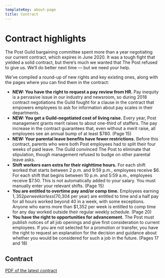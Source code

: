 ```yaml
---
templateKey: about-page
title: Contract
---
```


# Contract highlights

The Post Guild bargaining committee spent more than a year negotiating our current contract, which expires in June 2020. It was a tough fight that yielded a solid contract, but there’s much we wanted that The Post refused to give us. We’ll do better next time — but we need your help.

We’ve compiled a round-up of new rights and key existing ones, along with the pages where you can find them in the contract:

- **NEW: You have the right to request a pay review from HR.** Pay inequity is a pervasive issue in our industry and newsroom, so during 2018 contract negotiations the Guild fought for a clause in the contract that empowers employees to ask for information about pay scales in their departments.
- **NEW: You get a Guild-negotiated cost of living raise.** Every year, Post management grants merit raises to about one-third of staffers. The pay increase in the contract guarantees that, even without a merit raise, all employees see an annual bump of at least \$780. (Page 15)
- **NEW: Your parental leave benefits have fewer restrictions.** Before this contract, parents who were both Post employees had to split their four weeks of paid leave. The Guild convinced The Post to eliminate that stipulation, though management refused to budge on other parental leave asks.
- **Shift workers earn extra for their nighttime hours.** For each shift worked that starts between 2 p.m. and 9:59 p.m., employees receive $6. For each shift that begins between 10 p.m. and 5:59 a.m., employees receive $7.50. This is not automatically added to your salary. You must manually enter your relevant shifts. (Page 15)
- **You are entitled to overtime pay and/or comp time.** Employees earning $1,352 per week or less ($70,304 per year) are entitled to time and a half pay for all hours worked beyond 40 in a week, with some exceptions. Anyone who earns more than \$1,352 per week is entitled to comp time for any day worked outside their regular weekly schedule. (Page 20)
- **You have the right to opportunities for advancement.** The Post must publish notices of all job openings and give first consideration to current employees. If you are not selected for a promotion or transfer, you have the right to request an explanation for the decision and guidance about whether you would be considered for such a job in the future. (Pages 17 and 18)

## Contract

[PDF of the latest contract](http://www.wbng.org/wp-content/uploads/2016/10/7-13-18-to-7-12-20-Guild-Post-CBA-Signed.pdf)
